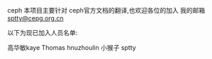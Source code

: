  ceph
 本项目主要针对 ceph官方文档的翻译,也欢迎各位的加入
 我的邮箱 sptty@cepg.org.cn
 
 以下为现已加入人员名单:
   
  高华敏kaye
  Thomas
  hnuzhoulin
  小猴子
  sptty

